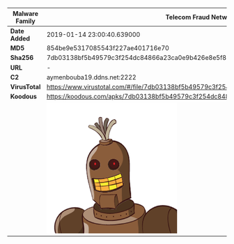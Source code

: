 | Malware Family | Telecom Fraud Network for South Koreans                      |
| -------------- | ------------------------------------------------------------ |
| **Date Added** | 2019-01-14 23:00:40.639000                                                   |
| **MD5**        | 854be9e5317085543f227ae401716e70                             |
| **Sha256**     | 7db03138bf5b49579c3f254dc84866a23ca0e9b426e8e5f8d92099774f2da3f5 |
| **URL**        | -                                                            |
| **C2**         | aymenbouba19.ddns.net:2222 |
| **VirusTotal** | https://www.virustotal.com/#/file/7db03138bf5b49579c3f254dc84866a23ca0e9b426e8e5f8d92099774f2da3f5/detection |
| **Koodous**    | https://koodous.com/apks/7db03138bf5b49579c3f254dc84866a23ca0e9b426e8e5f8d92099774f2da3f5 |
|                | ![](../assets/7db03138bf5b49579c3f254dc84866a23ca0e9b426e8e5f8d92099774f2da3f5.png) |
